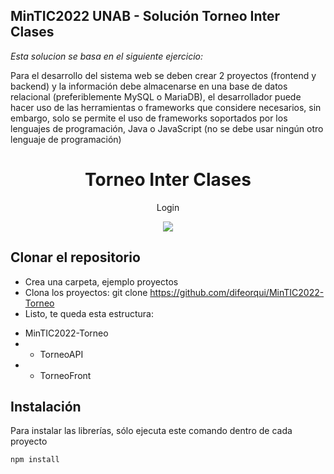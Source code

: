 ## MinTIC2022 UNAB - Solución Torneo Inter Clases
*Esta solucion se basa en el siguiente ejercicio:*

Para el desarrollo del sistema web se deben crear 2 proyectos (frontend y backend) y la información debe almacenarse en una base de datos relacional (preferiblemente MySQL o MariaDB), el desarrollador puede hacer uso de las herramientas o frameworks que considere necesarios, sin embargo, solo se permite el uso de frameworks soportados por los lenguajes de programación, Java o JavaScript (no se debe usar ningún otro lenguaje de programación)

<h1 align="center"> Torneo Inter Clases</h1>
<p align="center"> Login</p>
<p align="center"><img src="https://i.postimg.cc/nLxxgGRp/Torneo-Login.jpg"/></p> 

## Clonar el repositorio

* Crea una carpeta, ejemplo proyectos
* Clona los proyectos: git clone https://github.com/difeorqui/MinTIC2022-Torneo
* Listo, te queda esta estructura:
- MinTIC2022-Torneo
- - TorneoAPI 
- - TorneoFront

## Instalación
Para instalar las librerías, sólo ejecuta este comando dentro de cada proyecto
```bash
npm install
```
